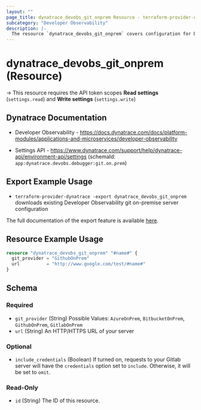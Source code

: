 ```yaml
---
layout: ""
page_title: dynatrace_devobs_git_onprem Resource - terraform-provider-dynatrace"
subcategory: "Developer Observability"
description: |-
  The resource `dynatrace_devobs_git_onprem` covers configuration for Developer Observability git on-premise servers
---
```


# dynatrace_devobs_git_onprem (Resource)

-> This resource requires the API token scopes **Read settings** (`settings.read`) and **Write settings** (`settings.write`)

## Dynatrace Documentation

- Developer Observability - https://docs.dynatrace.com/docs/platform-modules/applications-and-microservices/developer-observability

- Settings API - https://www.dynatrace.com/support/help/dynatrace-api/environment-api/settings (schemaId: `app:dynatrace.devobs.debugger:git.on.prem`)

## Export Example Usage

- `terraform-provider-dynatrace -export dynatrace_devobs_git_onprem` downloads existing Developer Observability git on-premise server configuration

The full documentation of the export feature is available [here](https://dt-url.net/h203qmc).

## Resource Example Usage

```terraform
resource "dynatrace_devobs_git_onprem" "#name#" {
  git_provider = "GithubOnPrem"
  url          = "http://www.google.com/test/#name#"
}
```

<!-- schema generated by tfplugindocs -->
## Schema

### Required

- `git_provider` (String) Possible Values: `AzureOnPrem`, `BitbucketOnPrem`, `GithubOnPrem`, `GitlabOnPrem`
- `url` (String) An HTTP/HTTPS URL of your server

### Optional

- `include_credentials` (Boolean) If turned on, requests to your Gitlab server will have the `credentials` option set to `include`. Otherwise, it will be set to `omit`.

### Read-Only

- `id` (String) The ID of this resource.
 